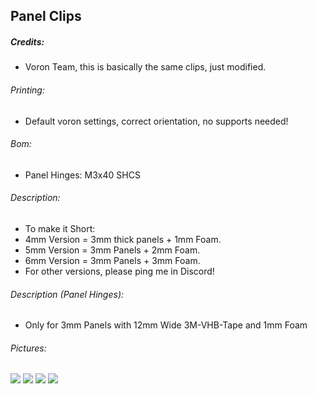 ## Panel Clips
##### Credits:
- Voron Team, this is basically the same clips, just modified.

###### Printing:
- Default voron settings, correct orientation, no supports needed!

###### Bom:
- Panel Hinges: M3x40 SHCS

###### Description:
- To make it Short:
- 4mm Version = 3mm thick panels + 1mm Foam.
- 5mm Version = 3mm Panels + 2mm Foam.
- 6mm Version = 3mm Panels + 3mm Foam.
- For other versions, please ping me in Discord!

###### Description (Panel Hinges):
- Only for 3mm Panels with 12mm Wide 3M-VHB-Tape and 1mm Foam

###### Pictures:
![](https://github.com/Ramalama2/Voron-2-Mods/raw/main/Panel_Clips/Description.jpg)
![](https://github.com/Ramalama2/Voron-2-Mods/raw/main/Panel_Clips/1.jpg)
![](https://github.com/Ramalama2/Voron-2-Mods/raw/main/Panel_Clips/2.jpg)
![](https://github.com/Ramalama2/Voron-2-Mods/raw/main/Panel_Clips/3.jpg)
